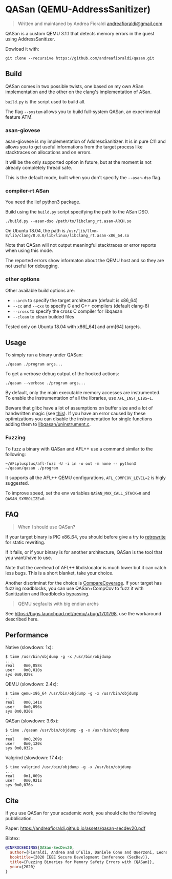 # QASan (QEMU-AddressSanitizer)

> Written and maintaned by Andrea Fioraldi <andreafioraldi@gmail.com>

QASan is a custom QEMU 3.1.1 that detects memory errors in the guest using AddressSanitizer.

Dowload it with:

```
git clone --recursive https://github.com/andreafioraldi/qasan.git
```

## Build

QASan comes in two possible twists, one based on my own ASan implementation and the other on the clang's implementation of ASan.

`build.py` is the script used to build all.

The flag `--system` allows you to build full-system QASan, an experimental feature ATM.

### asan-giovese

asan-giovese is my implementation of AddressSanitizer. It is in pure C11 and allows
you to get useful informations from the target process like stacktraces on allocations
and on errors.

It will be the only supported option in future, but at the moment is not already completely thread safe.

This is the default mode, built when you don't specify the `--asan-dso` flag.

### compiler-rt ASan

You need the lief python3 package.

Build using the `build.py` script specifying the path to the ASan DSO.

```
./build.py --asan-dso /path/to/libclang_rt.asan-ARCH.so
```

On Ubuntu 18.04, the path is `/usr/lib/llvm-8/lib/clang/8.0.0/lib/linux/libclang_rt.asan-x86_64.so`

Note that QASan will not output meaningful stacktraces or error reports when using this mode.

The reported errors show informaton about the QEMU host and so they are not useful for debugging.

### other options

Other available build options are:

+ `--arch` to specify the target architecture (default is x86_64)
+ `--cc` and `--cxx` to specify C and C++ compilers (default clang-8)
+ `--cross` to specify the cross C compiler for libqasan
+ `--clean` to clean builded files

Tested only on Ubuntu 18.04 with x86[_64] and arm[64] targets.

## Usage

To simply run a binary under QASan:

`./qasan ./program args...`

To get a verbose debug output of the hooked actions:

`./qasan --verbose ./program args...`

By default, only the main executable memory accesses are instrumented. To enable the instrumentation of all the libraries, use `AFL_INST_LIBS=1`.

Beware that glibc have a lot of assumptions on buffer size and a lot of handwritten magic (see [this](https://twitter.com/andreafioraldi/status/1227635146452541441)).
If you have an error caused by these optimizations you can disable the instrumentation for single functions adding them to [libqasan/uninstrument.c](libqasan/uninstrument.c).

### Fuzzing

To fuzz a binary with QASan and AFL++ use a command similar to the following:

```
~/AFLplusplus/afl-fuzz -U -i in -o out -m none -- python3 ~/qasan/qasan ./program
``` 

It supports all the AFL++ QEMU configurations, `AFL_COMPCOV_LEVEL=2` is higly suggested.

To improve speed, set the env variables `QASAN_MAX_CALL_STACK=0` and `QASAN_SYMBOLIZE=0`.

## FAQ

> When I should use QASan?

If your target binary is PIC x86_64, you should before give a try to [retrowrite](https://github.com/HexHive/retrowrite) for static rewriting.

If it fails, or if your binary is for another architecture, QASan is the tool that you want/have to use.

Note that the overhead of AFL++ libdislocator is much lower but it can catch less bugs. This is a short blanket, take your choice.

Another discriminat for the choice is [CompareCoverage](https://andreafioraldi.github.io/articles/2019/07/20/aflpp-qemu-compcov.html). If your target has fuzzing roadblocks, you can use QASan+CompCov to fuzz it with Sanitization and Roadblocks bypassing.

> QEMU segfaults with big endian archs

See https://bugs.launchpad.net/qemu/+bug/1701798, use the workaround described here.

## Performance

Native (slowdown: 1x):

```
$ time /usr/bin/objdump -g -x /usr/bin/objdump
...
real	0m0,058s
user	0m0,010s
sys	0m0,029s
```

QEMU (slowdown: 2.4x):

```
$ time qemu-x86_64 /usr/bin/objdump -g -x /usr/bin/objdump
...
real	0m0,141s
user	0m0,096s
sys	0m0,020s
```

QASan (slowdown: 3.6x):

```
$ time ./qasan /usr/bin/objdump -g -x /usr/bin/objdump
...
real	0m0,209s
user	0m0,120s
sys	0m0,032s
```

Valgrind (slowdown: 17.4x):

```
$ time valgrind /usr/bin/objdump -g -x /usr/bin/objdump
...
real	0m1,009s
user	0m0,921s
sys	0m0,076s
```

## Cite

If you use QASan for your academic work, you should cite the following pubblication.

Paper: https://andreafioraldi.github.io/assets/qasan-secdev20.pdf

Bibtex:

```bibtex
@INPROCEEDINGS{QASan-SecDev20,
  author={Fioraldi, Andrea and D’Elia, Daniele Cono and Querzoni, Leonardo},
  booktitle={2020 IEEE Secure Development Conference (SecDev)}, 
  title={Fuzzing Binaries for Memory Safety Errors with {QASan}}, 
  year={2020}
}
```

